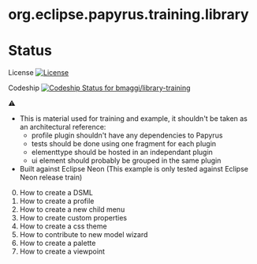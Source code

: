 org.eclipse.papyrus.training.library
=======================================

# Status

License [![License](https://img.shields.io/badge/license-EPL-blue.svg)](https://www.eclipse.org/legal/epl-v10.html)

Codeship [ ![Codeship Status for bmaggi/library-training](https://codeship.com/projects/93c25b50-55af-0134-4ca0-1e6b697efd61/status?branch=master)](https://codeship.com/projects/172132)

:warning: 
 - This is material used for training and example, it shouldn't be taken as an architectural reference:
	- profile plugin shouldn't have any dependencies to Papyrus
	- tests should be done using one fragment for each plugin
	- elementtype should be hosted in an independant plugin
	- ui element should probably be grouped in the same plugin
 - Built against Eclipse Neon (This example is only tested against Eclipse Neon release train)

0. How to create a DSML
1. How to create a profile 
2. How to create a new child menu
3. How to create custom properties
4. How to create a css theme
5. How to contribute to new model wizard
6. How to create a palette
7. How to create a viewpoint
 
 
